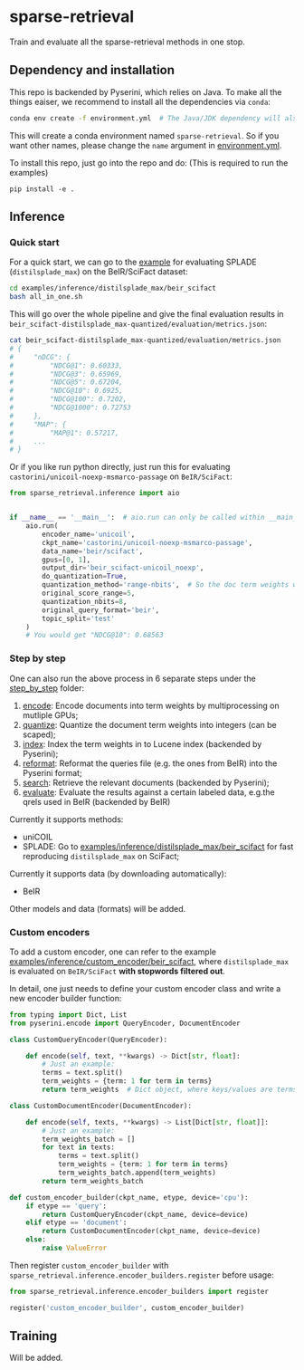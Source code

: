 # sparse-retrieval
Train and evaluate all the sparse-retrieval methods in one stop.

## Dependency and installation
This repo is backended by Pyserini, which relies on Java. To make all the things eaiser, we recommend to install all the dependencies via `conda`:
```bash
conda env create -f environment.yml  # The Java/JDK dependency will also be installed by running this
```
This will create a conda environment named `sparse-retrieval`. So if you want other names, please change the `name` argument in [environment.yml](environment.yml).

To install this repo, just go into the repo and do:  (This is required to run the examples)
```
pip install -e .
```


## Inference
### Quick start
For a quick start, we can go to the [example](examples/inference/distilsplade_max/beir_scifact/all_in_one.sh) for evaluating SPLADE (`distilsplade_max`) on the BeIR/SciFact dataset:
```bash
cd examples/inference/distilsplade_max/beir_scifact
bash all_in_one.sh
```
This will go over the whole pipeline and give the final evaluation results in `beir_scifact-distilsplade_max-quantized/evaluation/metrics.json`:
```bash
cat beir_scifact-distilsplade_max-quantized/evaluation/metrics.json 
# {
#     "nDCG": {
#         "NDCG@1": 0.60333,
#         "NDCG@3": 0.65969,
#         "NDCG@5": 0.67204,
#         "NDCG@10": 0.6925,
#         "NDCG@100": 0.7202,
#         "NDCG@1000": 0.72753
#     },
#     "MAP": {
#         "MAP@1": 0.57217,
#     ...
# }
```
Or if you like run python directly, just run this for evaluating `castorini/unicoil-noexp-msmarco-passage` on `BeIR/SciFact`:
```python
from sparse_retrieval.inference import aio


if __name__ == '__main__':  # aio.run can only be called within __main__
    aio.run(
        encoder_name='unicoil',
        ckpt_name='castorini/unicoil-noexp-msmarco-passage',
        data_name='beir/scifact',
        gpus=[0, 1],
        output_dir='beir_scifact-unicoil_noexp',
        do_quantization=True,
        quantization_method='range-nbits',  # So the doc term weights will be quantized by `(term_weights / 5) * (2 ** 8)`
        original_score_range=5,
        quantization_nbits=8,
        original_query_format='beir',
        topic_split='test'
    )
    # You would get "NDCG@10": 0.68563
```
### Step by step
One can also run the above process in 6 separate steps under the [step_by_step](examples/inference/distilsplade_max/beir_scifact/step_by_step) folder:
1. [encode](examples/inference/distilsplade_max/beir_scifact/step_by_step/1.encode.beir_scifact-distilsplade_max-float.sh): Encode documents into term weights by multiprocessing on mutliple GPUs;
2. [quantize](examples/inference/distilsplade_max/beir_scifact/step_by_step/2.quantize.beir_scifact-distilsplade_max-2digits.sh): Quantize the document term weights into integers (can be scaped);
3. [index](examples/inference/distilsplade_max/beir_scifact/step_by_step/3.index.beir_scifact-distilsplade_max-2digits.sh): Index the term weights in to Lucene index (backended by Pyserini);
4. [reformat](examples/inference/distilsplade_max/beir_scifact/step_by_step/4.reformat_query.beir_scifact.sh): Reformat the queries file (e.g. the ones from BeIR) into the Pyserini format;
5. [search](examples/inference/distilsplade_max/beir_scifact/step_by_step/5.search.beir_scifact-distilsplade_max-2digits.sh): Retrieve the relevant documents (backended by Pyserini);
6. [evaluate](examples/inference/distilsplade_max/beir_scifact/step_by_step/6.evaluate.beir_scifact-distilsplade_max-2digits.sh): Evaluate the results against a certain labeled data, e.g.the qrels used in BeIR (backended by BeIR)

Currently it supports methods:
- uniCOIL
- SPLADE: Go to [examples/inference/distilsplade_max/beir_scifact](examples/inference/distilsplade_max/beir_scifact) for fast reproducing `distilsplade_max` on SciFact;

Currently it supports data (by downloading automatically):
- BeIR

Other models and data (formats) will be added.

### Custom encoders
To add a custom encoder, one can refer to the example [examples/inference/custom_encoder/beir_scifact](examples/inference/custom_encoder/beir_scifact), where `distilsplade_max` is evaluated on `BeIR/SciFact` **with stopwords filtered out**.

In detail, one just needs to define your custom encoder class and write a new encoder builder function:
```python
from typing import Dict, List
from pyserini.encode import QueryEncoder, DocumentEncoder

class CustomQueryEncoder(QueryEncoder):

    def encode(self, text, **kwargs) -> Dict[str, float]:
        # Just an example:
        terms = text.split()
        term_weights = {term: 1 for term in terms}
        return term_weights  # Dict object, where keys/values are terms/term scores, resp.

class CustomDocumentEncoder(DocumentEncoder):

    def encode(self, texts, **kwargs) -> List[Dict[str, float]]:
        # Just an example:
        term_weights_batch = []
        for text in texts:
            terms = text.split()
            term_weights = {term: 1 for term in terms}
            term_weights_batch.append(term_weights)
        return term_weights_batch 

def custom_encoder_builder(ckpt_name, etype, device='cpu'):
    if etype == 'query':
        return CustomQueryEncoder(ckpt_name, device=device)        
    elif etype == 'document':
        return CustomDocumentEncoder(ckpt_name, device=device)
    else:
        raise ValueError
```
Then register `custom_encoder_builder` with `sparse_retrieval.inference.encoder_builders.register` before usage:
```python
from sparse_retrieval.inference.encoder_builders import register

register('custom_encoder_builder', custom_encoder_builder)
```

## Training
Will be added.


